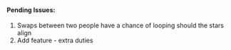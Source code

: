#### Pending Issues:

1. Swaps between two people have a chance of looping should the stars align
2. Add feature - extra duties